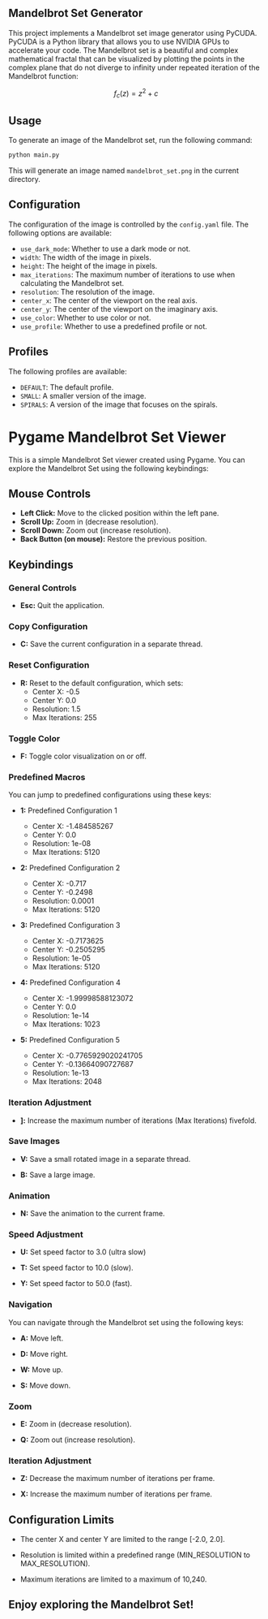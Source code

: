## Mandelbrot Set Generator

This project implements a Mandelbrot set image generator using PyCUDA. PyCUDA is a Python library that allows you to use NVIDIA GPUs to accelerate your code. The Mandelbrot set is a beautiful and complex mathematical fractal that can be visualized by plotting the points in the complex plane that do not diverge to infinity under repeated iteration of the Mandelbrot function:

$$f_{c}(z)=z^{2}+c$$

## Usage

To generate an image of the Mandelbrot set, run the following command:

```bash
python main.py
```

This will generate an image named `mandelbrot_set.png` in the current directory.

## Configuration

The configuration of the image is controlled by the `config.yaml` file. The following options are available:

* `use_dark_mode`: Whether to use a dark mode or not.
* `width`: The width of the image in pixels.
* `height`: The height of the image in pixels.
* `max_iterations`: The maximum number of iterations to use when calculating the Mandelbrot set.
* `resolution`: The resolution of the image.
* `center_x`: The center of the viewport on the real axis.
* `center_y`: The center of the viewport on the imaginary axis.
* `use_color`: Whether to use color or not.
* `use_profile`: Whether to use a predefined profile or not.

## Profiles

The following profiles are available:

* `DEFAULT`: The default profile.
* `SMALL`: A smaller version of the image.
* `SPIRALS`: A version of the image that focuses on the spirals.

# Pygame Mandelbrot Set Viewer

This is a simple Mandelbrot Set viewer created using Pygame. You can explore the Mandelbrot Set using the following keybindings:

## Mouse Controls

- **Left Click:** Move to the clicked position within the left pane.
- **Scroll Up:** Zoom in (decrease resolution).
- **Scroll Down:** Zoom out (increase resolution).
- **Back Button (on mouse):** Restore the previous position.

## Keybindings

### General Controls

- **Esc:** Quit the application.

### Copy Configuration

- **C:** Save the current configuration in a separate thread.

### Reset Configuration

- **R:** Reset to the default configuration, which sets:
  - Center X: -0.5
  - Center Y: 0.0
  - Resolution: 1.5
  - Max Iterations: 255

### Toggle Color

- **F:** Toggle color visualization on or off.

### Predefined Macros

You can jump to predefined configurations using these keys:

- **1:** Predefined Configuration 1
  - Center X: -1.484585267
  - Center Y: 0.0
  - Resolution: 1e-08
  - Max Iterations: 5120

- **2:** Predefined Configuration 2
  - Center X: -0.717
  - Center Y: -0.2498
  - Resolution: 0.0001
  - Max Iterations: 5120

- **3:** Predefined Configuration 3
  - Center X: -0.7173625
  - Center Y: -0.2505295
  - Resolution: 1e-05
  - Max Iterations: 5120

- **4:** Predefined Configuration 4
  - Center X: -1.99998588123072
  - Center Y: 0.0
  - Resolution: 1e-14
  - Max Iterations: 1023

- **5:** Predefined Configuration 5
  - Center X: -0.7765929020241705
  - Center Y: -0.13664090727687
  - Resolution: 1e-13
  - Max Iterations: 2048

### Iteration Adjustment

- **]:** Increase the maximum number of iterations (Max Iterations) fivefold.

### Save Images

- **V:** Save a small rotated image in a separate thread.

- **B:** Save a large image.

### Animation

- **N:** Save the animation to the current frame.

### Speed Adjustment

- **U:** Set speed factor to 3.0 (ultra slow)

- **T:** Set speed factor to 10.0 (slow).

- **Y:** Set speed factor to 50.0 (fast).

### Navigation

You can navigate through the Mandelbrot set using the following keys:

- **A:** Move left.

- **D:** Move right.

- **W:** Move up.

- **S:** Move down.

### Zoom

- **E:** Zoom in (decrease resolution).

- **Q:** Zoom out (increase resolution).

### Iteration Adjustment

- **Z:** Decrease the maximum number of iterations per frame.

- **X:** Increase the maximum number of iterations per frame.

## Configuration Limits

- The center X and center Y are limited to the range [-2.0, 2.0].

- Resolution is limited within a predefined range (MIN_RESOLUTION to MAX_RESOLUTION).

- Maximum iterations are limited to a maximum of 10,240.

## Enjoy exploring the Mandelbrot Set!